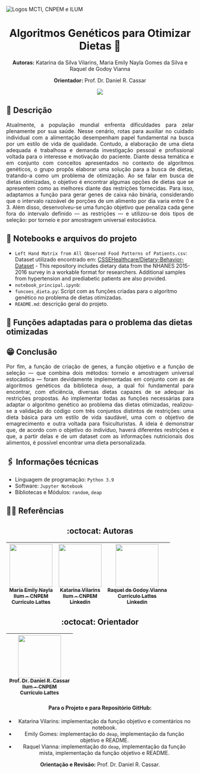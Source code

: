 ![Logos MCTI, CNPEM e ILUM](https://pages.cnpem.br/MLSchool/wp-content/uploads/sites/143/2023/05/logo-ilum.png)
<h1 align='center'> Algoritmos Genéticos para Otimizar Dietas 🥗 </h1>

<p align="center"><strong>Autoras:</strong> Katarina da Silva Vilarins, Maria Emily Nayla Gomes da Silva e Raquel de Godoy Vianna</p>
<p align="center"><strong>Orientador:</strong> Prof. Dr. Daniel R. Cassar</p>

<p align="center">
<img loading="lazy" src="http://img.shields.io/static/v1?label=STATUS&message=EM%20DESENVOLVIMENTO&color=GREEN&style=for-the-badge"/>
</p>

## 📝 Descrição
<p align="justify">Atualmente, a população mundial enfrenta dificuldades para zelar plenamente por sua saúde. Nesse cenário, rotas para auxiliar no cuidado individual com a alimentação desempenham papel fundamental na busca por um estilo de vida de qualidade. Contudo, a elaboração de uma dieta adequada é trabalhosa e demanda investigação pessoal e profissional voltada para o interesse e motivação do paciente. Diante dessa temática e em conjunto com conceitos apresentados no contexto de algoritmos genéticos, o grupo propôs elaborar uma solução para a busca de dietas, tratando-a como um problema de otimização. Ao se falar em busca de dietas otimizadas, o objetivo é encontrar algumas opções de dietas que se apresentem como as melhores diante das restrições fornecidas. Para isso, adaptamos a função para gerar genes de caixa não binária, considerando que o intervalo razoável de porções de um alimento por dia varia entre 0 e 3. Além disso, desenvolveu-se uma função objetivo que penaliza cada gene fora do intervalo definido — as restrições — e utilizou-se dois tipos de seleção: por torneio e por amostragem universal estocástica.</p>

## 📔 Notebooks e arquivos do projeto
* `Left Hand Matrix from All Observed Food Patterns of Patients.csv`: Dataset utilizado encontrado em: [CSSEHealthcare/Dietary-Behavior-Dataset](https://github.com/CSSEHealthcare/Dietary-Behavior-Dataset) - This repository includes dietary data from the NHANES 2015-2016 survey in a workable format for researchers. Additional samples from hypertension and prediabetic patients are also provided.
* `notebook_principal.ipynb`:
* `funcoes_dieta.py`: Script com as funções criadas para o algoritmo genético no problema de dietas otimizadas.
* `README.md`: descrição geral do projeto.

## 🪼 Funções adaptadas para o problema das dietas otimizadas

## 😁 Conclusão
<p align="justify">Por fim, a função de criação de genes, a função objetivo e a função de seleção — que combina dois métodos: torneio e amostragem universal estocástica — foram devidamente implementadas em conjunto com as de algoritmos genéticos da biblioteca <code>deap</code>, a qual foi fundamental para encontrar, com eficiência, diversas dietas capazes de se adequar às restrições propostas. Ao implementar todas as funções necessárias para adaptar o algoritmo genético ao problema das dietas otimizadas, realizou-se a validação do código com três conjuntos distintos de restrições: uma dieta básica para um estilo de vida saudável, uma com o objetivo de emagrecimento e outra voltada para fisiculturistas. A ideia é demonstrar que, de acordo com o objetivo do indivíduo, haverá diferentes restrições e que, a partir delas e de um dataset com as informações nutricionais dos alimentos, é possível encontrar uma dieta personalizada.</p>

## 🖇️ Informações técnicas
* Linguagem de programação: `Python 3.9`
* Software:  `Jupyter Notebook`
* Bibliotecas e Módulos: `random`, `deap`

 ## 👩‍🦳 Referências

 <!-- 
 ## 🧠 Contribuições dos Colaboradores


#### Para o Projeto:
* Emily Gomes: Atualizações na construção, treinamento e análise da previsão de uma CNN utilizando o Lightning.
* Yasmin Shimizu: Atualizações na construção, treinamento e análise da previsão de uma CNN utilizando o Lightning.

#### Para o Repositório GitHub:
* Emily Gomes: README e upload do notebook Jupyter referente a construção, treinamento e previsão da CNN.
* Yasmin Shimizu: README, upload de imagens e upload do notebook Jupyter referente à figura "24Imagens_MNIST.png".


**Orientação e Revisão:** Prof. Dr. Daniel R. Cassar.
 -->

 <h2 align="center"> :octocat:  Autoras </h2>

<div align="center">


| [<img loading="lazy" src="https://avatars.githubusercontent.com/u/172424897?v=4" width=115><br><sub> Maria Emily Nayla</sub>](https://github.com/MEmilyGomes)<br> [<sub>Ilum - CNPEM</sub>](https://ilum.cnpem.br/)<br> [<sub>Currículo Lattes</sub>](http://lattes.cnpq.br/9482558334105708)<br> | [<img loading="lazy" src="https://github.com/user-attachments/assets/bcfca6b9-f8dd-44ad-ad53-cb44418cdc5c" width=115><br><sub>Katarina Vilarins</sub>](https://github.com/KatarinaVilarins)<br> [<sub>Ilum - CNPEM</sub>](https://ilum.cnpem.br/)<br> [<sub>Linkedin</sub>](https://www.linkedin.com/in/yasminbshimizu/) | [<img loading="lazy" src="https://github.com/user-attachments/assets/abf88829-f67d-4d53-8a36-0bf7d70d21e4" width=115><br><sub>Raquel de Godoy Vianna</sub>](https://github.com/RaquelGVianna)<br> [<sub>Currículo Lattes</sub>](https://lattes.cnpq.br/7590950936353244)<br> [<sub>Linkedin</sub>](https://www.linkedin.com/in/raquel-de-godoy-vianna-58b5b92a7?utm_source=share&utm_campaign=share_via&utm_content=profile&utm_medium=android_app)
| :---: | :---: | :---: |

 <h2 align="center"> :octocat:  Orientador </h2>

<div align="center">

| [<img loading="lazy" src="https://github.com/user-attachments/assets/463d4753-7fa4-4a42-aa54-409e4150bb51" width=115><br> <sub> Prof. Dr. Daniel R. Cassar </sub>](https://github.com/drcassar)<br> [<sub>Ilum - CNPEM</sub>](https://ilum.cnpem.br/)<br> [<sub>Currículo Lattes</sub>](http://lattes.cnpq.br/1717397276752482) |
| :---: |

#### Para o Projeto e para Repositório GitHub:
* Katarina Vilarins: implementação da função objetivo e comentários no notebook.  
* Emily Gomes: implementação do `deap`, implementação da função objetivo e README.  
* Raquel Vianna: implementação do `deap`, implementação da função mista, implementação da função objetivo e README.  


**Orientação e Revisão:** Prof. Dr. Daniel R. Cassar.
